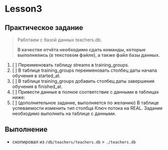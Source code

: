 # Lesson3

## Практическое задание

> Работаем с базой данных teachers.db.
> 
> __В качестве отчёта необходимо сдать команды, которые выполнялись (в текстовом файле), а также файл базы данных.__

1. [ ] Переименовать таблицу streams в training_groups.
2. [ ] В таблице training_groups переименовать столбец даты начала обучения в started_at.
3. [ ]  В таблице training_groups добавить столбец даты завершения обучения в finished_at.
4. [ ] Привести данные в полное соответствие с данными в таблицах ниже:
5. [ ] (дополнительное задание, выполняется по желанию) В таблице успеваемости изменить тип столбца Ключ потока на REAL. Задание необходимо выполнить на таблице с данными.

## Выполнение

- скопировал из `/db/teachers/teachers.db` > `./teachers.db`
